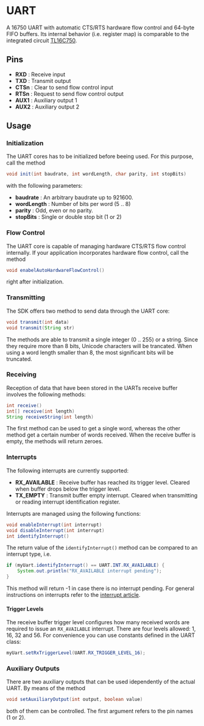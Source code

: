 # UART
A 16750 UART with automatic CTS/RTS hardware flow control and 64-byte FIFO buffers. Its internal behavior (i.e. register map) is comparable to the integrated circuit [TL16C750](http://www.ti.com/product/tl16c750).

## Pins

* **RXD** : Receive input
* **TXD** : Transmit output
* **CTSn** : Clear to send flow control input
* **RTSn** : Request to send flow control output
* **AUX1** : Auxiliary output 1
* **AUX2** : Auxiliary output 2

## Usage

### Initialization
The UART cores has to be initialized before beeing used. For this purpose, call the method

```java
void init(int baudrate, int wordLength, char parity, int stopBits)
```

with the following parameters:

* **baudrate** : An arbitrary baudrate up to 921600.
* **wordLength** : Number of bits per word (5 .. 8)
* **parity** : Odd, even or no parity. 
* **stopBits** : Single or double stop bit (1 or 2)

### Flow Control
The UART core is capable of managing hardware CTS/RTS flow control internally. If your application incorporates hardware flow control, call the method

```java
void enabelAutoHardwareFlowControl()
```

right after initialization.

### Transmitting
The SDK offers two method to send data through the UART core:

```java
void transmit(int data)
void transmit(String str)
```

The methods are able to transmit a single integer (0 .. 255) or a string. Since they require more than 8 bits, Unicode characters will be trancated. When using a word length smaller than 8, the most significant bits will be truncated.

### Receiving
Reception of data that have been stored in the UARTs receive buffer involves the following methods:

```java
int receive()
int[] receive(int length)
String receiveString(int length)
```

The first method can be used to get a single word, whereas the other method get a certain number of words received. When the receive buffer is empty, the methods will return zeroes.

### Interrupts
The following interrupts are currently supported:

* **RX_AVAILABLE** : Receive buffer has reached its trigger level. Cleared when buffer drops below the trigger level.
* **TX_EMPTY** : Transmit buffer empty interrupt. Cleared when transmitting or reading interrupt identification register.

Interrupts are managed using the following functions:

```java
void enableInterrupt(int interrupt)
void disableInterrupt(int interrupt)
int identifyInterrupt()
```

The return value of the `identifyInterrupt()` method can be compared to an interrupt type, i.e.

```java
if (myUart.identifyInterrupt() == UART.INT.RX_AVAILABLE) {
    System.out.println("RX_AVAILABLE interrupt pending");
}
```

This method will return -1 in case there is no interrupt pending. For general instructions on interrupts refer to the  [interrupt article](../interrupts.md).

#### Trigger Levels
The receive buffer trigger level configures how many received words are required to issue an `RX_AVAILABLE` interrupt. There are four levels allowed: 1, 16, 32 and 56. For convenience you can use constants defined in the UART class:

```java
myUart.setRxTriggerLevel(UART.RX_TRIGGER_LEVEL_16);
```

### Auxiliary Outputs
There are two auxiliary outputs that can be used idependently of the actual UART. By means of the method

```java
void setAuxiliaryOutput(int output, boolean value)
```

both of them can be controlled. The first argument refers to the pin names (1 or 2).
